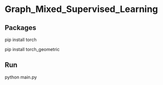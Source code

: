 # Graph_Mixed_Supervised_Learning

## Packages
pip install torch   

pip install torch_geometric


## Run
python main.py
